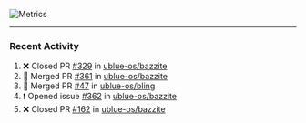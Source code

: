![Metrics](https://metrics.lecoq.io/KyleGospo?template=classic&base=header%2C%20activity%2C%20community%2C%20repositories%2C%20metadata&base.indepth=false&base.hireable=false&base.skip=false&config.timezone=America%2FLos_Angeles)

---
### Recent Activity
<!--START_SECTION:activity-->
1. ❌ Closed PR [#329](https://github.com/ublue-os/bazzite/pull/329) in [ublue-os/bazzite](https://github.com/ublue-os/bazzite)
2. 🎉 Merged PR [#361](https://github.com/ublue-os/bazzite/pull/361) in [ublue-os/bazzite](https://github.com/ublue-os/bazzite)
3. 🎉 Merged PR [#47](https://github.com/ublue-os/bling/pull/47) in [ublue-os/bling](https://github.com/ublue-os/bling)
4. ❗ Opened issue [#362](https://github.com/ublue-os/bazzite/issues/362) in [ublue-os/bazzite](https://github.com/ublue-os/bazzite)
5. ❌ Closed PR [#162](https://github.com/ublue-os/bazzite/pull/162) in [ublue-os/bazzite](https://github.com/ublue-os/bazzite)
<!--END_SECTION:activity-->
